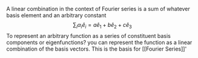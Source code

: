 A linear combination in the context of Fourier series is a sum of whatever basis element and an arbitrary constant
$$
\sum_{i}\alpha_{i}\hat{e}_{i} = a\hat{e}_{1} + b\hat{e}_{2} + c \hat{e}_{3}
$$To represent an arbitrary function as a series of constituent basis components or eigenfunctions? you can represent the function as a linear combination of the basis vectors. This is the basis for [[Fourier Series]]'
